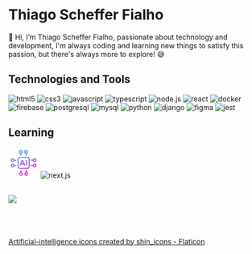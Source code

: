 # Thiago Scheffer Fialho

👋 Hi, I’m Thiago Scheffer Fialho, passionate about technology and development, I'm always coding and learning new things to satisfy this passion, but there's always more to explore! 😅

## Technologies and Tools
<img loading="lazy" width=60 src="https://cdn.jsdelivr.net/gh/devicons/devicon@latest/icons/html5/html5-original.svg" alt="html5" /> <img loading="lazy" width=60 src="https://cdn.jsdelivr.net/gh/devicons/devicon@latest/icons/css3/css3-original.svg" alt="css3" /> <img loading="lazy" width=60 src="https://cdn.jsdelivr.net/gh/devicons/devicon@latest/icons/javascript/javascript-original.svg" alt="javascript" /> <img loading="lazy" width=60 src="https://cdn.jsdelivr.net/gh/devicons/devicon@latest/icons/typescript/typescript-original.svg" alt="typescript" /> <img loading="lazy" width=60 src="https://cdn.jsdelivr.net/gh/devicons/devicon@latest/icons/nodejs/nodejs-original.svg" alt="node.js" /> <img loading="lazy" width=60 src="https://cdn.jsdelivr.net/gh/devicons/devicon@latest/icons/react/react-original.svg" alt="react" /> <img loading="lazy" width=60 src="https://cdn.jsdelivr.net/gh/devicons/devicon@latest/icons/docker/docker-original.svg" alt="docker" /> <img loading="lazy" width=60 src="https://cdn.jsdelivr.net/gh/devicons/devicon@latest/icons/firebase/firebase-original.svg" alt="firebase" /> <img loading="lazy" width=60 src="https://cdn.jsdelivr.net/gh/devicons/devicon@latest/icons/postgresql/postgresql-original.svg" alt="postgresql" /> <img loading="lazy" width=60 src="https://cdn.jsdelivr.net/gh/devicons/devicon@latest/icons/mysql/mysql-original.svg" alt="mysql" /> <img loading="lazy" width=60 src="https://cdn.jsdelivr.net/gh/devicons/devicon@latest/icons/python/python-original.svg" alt="python" /> <img loading="lazy" width=60 src="https://cdn.jsdelivr.net/gh/devicons/devicon@latest/icons/django/django-plain.svg" alt="django" /> <img loading="lazy" width=60 src="https://cdn.jsdelivr.net/gh/devicons/devicon@latest/icons/figma/figma-original.svg" alt="figma" /> <img loading="lazy" width=60 src="https://cdn.jsdelivr.net/gh/devicons/devicon@latest/icons/jest/jest-plain.svg" alt="jest" />
<br/>

## Learning
<img loading="lazy" width=60 src="https://github.com/ThiagoSchFialho/ThiagoSchFialho/blob/main/artificial-intelligence.png" alt="artificial_intelligence" /> <img loading="lazy" width=60 src="https://cdn.jsdelivr.net/gh/devicons/devicon@latest/icons/nextjs/nextjs-original.svg" alt="next.js" />
          
<br/>

<div>
  <a href="https://github.com/ThiagoSchFialho">
  <img loading="lazy" height="180em" src="https://github-readme-stats.vercel.app/api/top-langs/?username=ThiagoSchFialho&layout=compact&langs_count=7&theme=dracula"/>
</div>
<br/><br/><br/>

<a href="https://www.flaticon.com/free-icons/artificial-intelligence" title="artificial-intelligence icons">Artificial-intelligence icons created by shin_icons - Flaticon</a>
